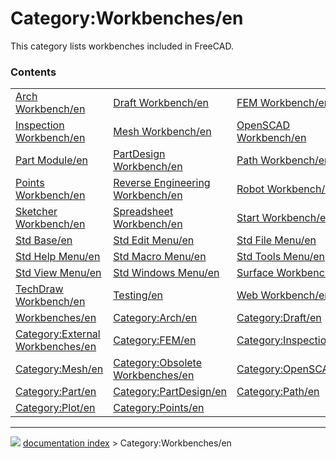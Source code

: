 # Category:Workbenches/en
This category lists workbenches included in FreeCAD.

### Contents

|     |     |     |
| --- | --- | --- |
| [Arch Workbench/en](Arch_Workbench/en.md) | [Draft Workbench/en](Draft_Workbench/en.md) | [FEM Workbench/en](FEM_Workbench/en.md) |
| [Inspection Workbench/en](Inspection_Workbench/en.md) | [Mesh Workbench/en](Mesh_Workbench/en.md) | [OpenSCAD Workbench/en](OpenSCAD_Workbench/en.md) |
| [Part Module/en](Part_Module/en.md) | [PartDesign Workbench/en](PartDesign_Workbench/en.md) | [Path Workbench/en](Path_Workbench/en.md) |
| [Points Workbench/en](Points_Workbench/en.md) | [Reverse Engineering Workbench/en](Reverse_Engineering_Workbench/en.md) | [Robot Workbench/en](Robot_Workbench/en.md) |
| [Sketcher Workbench/en](Sketcher_Workbench/en.md) | [Spreadsheet Workbench/en](Spreadsheet_Workbench/en.md) | [Start Workbench/en](Start_Workbench/en.md) |
| [Std Base/en](Std_Base/en.md) | [Std Edit Menu/en](Std_Edit_Menu/en.md) | [Std File Menu/en](Std_File_Menu/en.md) |
| [Std Help Menu/en](Std_Help_Menu/en.md) | [Std Macro Menu/en](Std_Macro_Menu/en.md) | [Std Tools Menu/en](Std_Tools_Menu/en.md) |
| [Std View Menu/en](Std_View_Menu/en.md) | [Std Windows Menu/en](Std_Windows_Menu/en.md) | [Surface Workbench/en](Surface_Workbench/en.md) |
| [TechDraw Workbench/en](TechDraw_Workbench/en.md) | [Testing/en](Testing/en.md) | [Web Workbench/en](Web_Workbench/en.md) |
| [Workbenches/en](Workbenches/en.md) | [Category:Arch/en](Category_Arch/en.md) | [Category:Draft/en](Category_Draft/en.md) |
| [Category:External Workbenches/en](Category_External_Workbenches/en.md) | [Category:FEM/en](Category_FEM/en.md) | [Category:Inspection/en](Category_Inspection/en.md) |
| [Category:Mesh/en](Category_Mesh/en.md) | [Category:Obsolete Workbenches/en](Category_Obsolete_Workbenches/en.md) | [Category:OpenSCAD/en](Category_OpenSCAD/en.md) |
| [Category:Part/en](Category_Part/en.md) | [Category:PartDesign/en](Category_PartDesign/en.md) | [Category:Path/en](Category_Path/en.md) |
| [Category:Plot/en](Category_Plot/en.md) | [Category:Points/en](Category_Points/en.md) |



---
![](images/Right_arrow.png) [documentation index](../README.md) > Category:Workbenches/en
